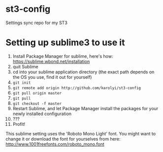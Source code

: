 st3-config
==========

Settings sync repo for my ST3

# Setting up sublime3 to use it

1. Install Package Manager for sublime, here's how: https://sublime.wbond.net/installation
2. quit Sublime
3. cd into your sublime application directory (the exact path depends on the OS you use, find it out for yourself)
4. `git init`
5. `git remote add origin http://github.com/karolyi/st3-config`
6. `git pull origin master`
7. `git pull`
8. `git checkout -f master`
9. Restart Sublime, and let Package Manager install the packages for your newly installed configuration
10. ???
11. Profit!

This sublime setting uses the 'Roboto Mono Light' font. You might want
to change it or download the font for yourselves from here:
http://www.1001freefonts.com/roboto_mono.font
